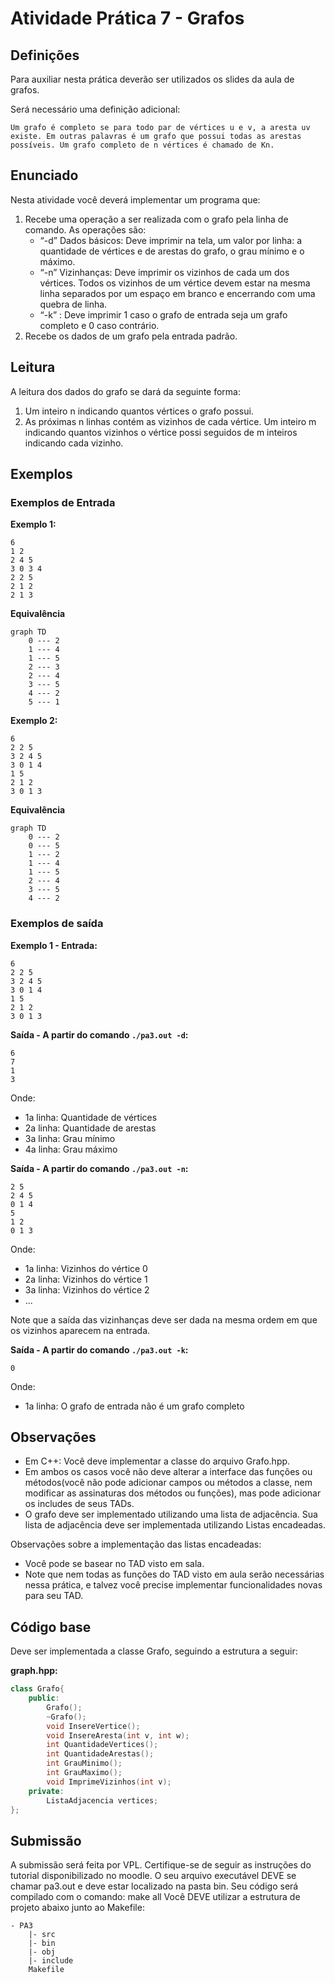 # Atividade Prática 7 - Grafos

## Definições

Para auxiliar nesta prática deverão ser utilizados os slides da aula de grafos. 

Será necessário uma definição adicional:

    Um grafo é completo se para todo par de vértices u e v, a aresta uv existe. Em outras palavras é um grafo que possui todas as arestas possíveis. Um grafo completo de n vértices é chamado de Kn.

## Enunciado

Nesta atividade você deverá implementar um programa que:

1. Recebe uma operação a ser realizada com o grafo pela linha de comando. As operações são:
    - “-d” Dados básicos: Deve imprimir na tela, um valor por linha: a quantidade de vértices e de arestas do grafo, o grau mínimo e o máximo.
    - “-n” Vizinhanças: Deve imprimir os vizinhos de cada um dos vértices. Todos os vizinhos de um vértice devem estar na mesma linha separados por um espaço em branco e encerrando com uma quebra de linha.
    - “-k” : Deve imprimir 1 caso o grafo de entrada seja um grafo completo e 0 caso contrário.
2. Recebe os dados de um grafo pela entrada padrão.

## Leitura

A leitura dos dados do grafo se dará da seguinte forma:

1. Um inteiro n indicando quantos vértices o grafo possui.
2. As próximas n linhas contém as vizinhos de cada vértice. Um inteiro m indicando quantos vizinhos o vértice possi seguidos de m inteiros indicando cada vizinho.

## Exemplos

### Exemplos de Entrada

**Exemplo 1:**

```terminal
6
1 2
2 4 5
3 0 3 4
2 2 5
2 1 2
2 1 3
```

**Equivalência**

```mermaid
graph TD
    0 --- 2
    1 --- 4
    1 --- 5
    2 --- 3
    2 --- 4
    3 --- 5
    4 --- 2
    5 --- 1
```

**Exemplo 2:**


```terminal
6
2 2 5
3 2 4 5
3 0 1 4
1 5
2 1 2
3 0 1 3
```

**Equivalência**

```mermaid
graph TD
    0 --- 2
    0 --- 5
    1 --- 2
    1 --- 4
    1 --- 5
    2 --- 4
    3 --- 5
    4 --- 2
```

### Exemplos de saída

**Exemplo 1 - Entrada:**

```terminal
6
2 2 5
3 2 4 5
3 0 1 4
1 5
2 1 2
3 0 1 3
```
**Saída - A partir do comando `./pa3.out -d`:**

```terminal
6
7
1
3
```

Onde:

- 1a linha: Quantidade de vértices
- 2a linha: Quantidade de arestas
- 3a linha: Grau mínimo
- 4a linha: Grau máximo

**Saída - A partir do comando `./pa3.out -n`:**

```terminal
2 5
2 4 5
0 1 4
5
1 2
0 1 3
```

Onde:

- 1a linha: Vizinhos do vértice 0
- 2a linha: Vizinhos do vértice 1
- 3a linha: Vizinhos do vértice 2
- ...

Note que a saída das vizinhanças deve ser dada na mesma ordem em que os vizinhos aparecem na entrada.

**Saída - A partir do comando `./pa3.out -k`:**

```terminal
0
```

Onde:

- 1a linha: O grafo de entrada não é um grafo completo

## Observações

- Em C++: Você deve implementar a classe do arquivo Grafo.hpp. 
- Em ambos os casos você não deve alterar a interface das funções ou métodos(você não pode adicionar campos ou métodos a classe, nem modificar as assinaturas dos métodos ou funções), mas pode adicionar os includes de seus TADs.
- O grafo deve ser implementado utilizando uma lista de adjacência.
Sua lista de adjacência deve ser implementada utilizando Listas encadeadas.

Observações sobre a implementação das listas encadeadas:

- Você pode se basear no TAD visto em sala.
- Note que nem todas as funções do TAD visto em aula serão necessárias nessa prática, e talvez você precise implementar funcionalidades novas para seu TAD.

## Código base

Deve ser implementada a classe Grafo, seguindo a estrutura a seguir:


**graph.hpp:**
```hpp
class Grafo{
    public:
        Grafo();
        ~Grafo();
        void InsereVertice();
        void InsereAresta(int v, int w);
        int QuantidadeVertices();
        int QuantidadeArestas();
        int GrauMinimo();
        int GrauMaximo();
        void ImprimeVizinhos(int v);
    private:
        ListaAdjacencia vertices;
};
```

## Submissão

A submissão será feita por VPL. Certifique-se de seguir as instruções do tutorial disponibilizado no moodle.
O seu arquivo executável DEVE se chamar pa3.out e deve estar localizado na pasta bin.
Seu código será compilado com o comando:
make all
Você DEVE utilizar a estrutura de projeto abaixo junto ao Makefile:
    
```
- PA3
    |- src
    |- bin
    |- obj
    |- include
    Makefile
```